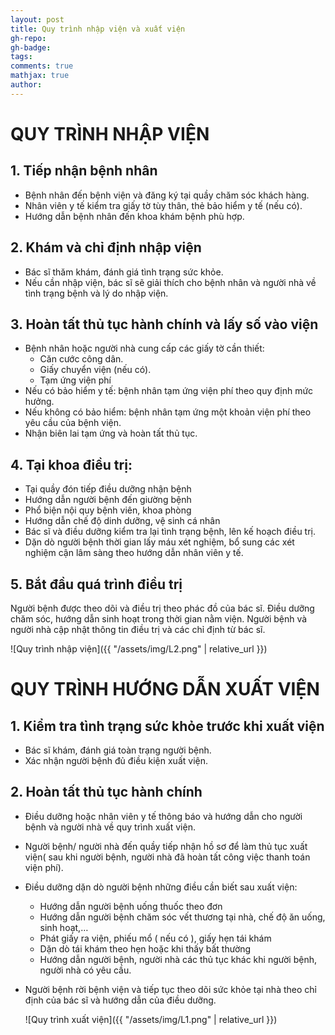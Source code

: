 ```yaml
---
layout: post
title: Quy trình nhập viện và xuất viện
gh-repo:
gh-badge: 
tags:
comments: true
mathjax: true
author: 
---
```

# QUY TRÌNH NHẬP VIỆN
## 1. Tiếp nhận bệnh nhân
- Bệnh nhân đến bệnh viện và đăng ký tại quầy chăm sóc khách hàng.
- Nhân viên y tế kiểm tra giấy tờ tùy thân, thẻ bảo hiểm y tế (nếu có).
- Hướng dẫn bệnh nhân đến khoa khám bệnh phù hợp.

## 2. Khám và chỉ định nhập viện
- Bác sĩ thăm khám, đánh giá tình trạng sức khỏe.
- Nếu cần nhập viện, bác sĩ sẽ giải thích cho bệnh nhân và người nhà về tình trạng bệnh và lý do nhập viện.
 
## 3. Hoàn tất thủ tục hành chính và lấy số vào viện
- Bệnh nhân hoặc người nhà cung cấp các giấy tờ cần thiết:
    + Căn cước công dân.
    + Giấy chuyển viện (nếu có).
    + Tạm ứng viện phí
- Nếu có bảo hiểm y tế: bệnh nhân tạm ứng viện phí theo quy định mức hưởng.
- Nếu không có bảo hiểm: bệnh nhân tạm ứng một khoản viện phí theo yêu cầu của bệnh viện.
- Nhận biên lai tạm ứng và hoàn tất thủ tục.

## 4. Tại khoa điều trị:
-	Tại quầy đón tiếp điều dưỡng nhận bệnh
-	Hướng dẫn người bệnh đến giường bệnh 
-	Phổ biện nội quy bệnh viên, khoa phòng
-	Hướng dẫn chế độ dinh dưỡng, vệ sinh cá nhân
-	Bác sĩ và điều dưỡng kiểm tra lại tình trạng bệnh, lên kế hoạch điều trị.
-	Dặn dò người bệnh thời gian lấy máu xét nghiệm, bổ sung các xét nghiệm cận lâm sàng theo hướng dẫn nhân viên y tế.

## 5. Bắt đầu quá trình điều trị
Người bệnh được theo dõi và điều trị theo phác đồ của bác sĩ.
Điều dưỡng chăm sóc, hướng dẫn sinh hoạt trong thời gian nằm viện.
Người bệnh và người nhà cập nhật thông tin điều trị và các chỉ định từ bác sĩ.

![Quy trình nhập viện]({{ "/assets/img/L2.png" | relative_url }})

# QUY TRÌNH HƯỚNG DẪN XUẤT VIỆN

## 1. Kiểm tra tình trạng sức khỏe trước khi xuất viện
- Bác sĩ khám, đánh giá toàn trạng người bệnh.
- Xác nhận người bệnh đủ điều kiện xuất viện.

## 2. Hoàn tất thủ tục hành chính
- Điều dưỡng hoặc nhân viên y tế thông báo và hướng dẫn cho người bệnh và người nhà về quy trình xuất viện.
  
- Người bệnh/ người nhà đến quầy tiếp nhận hồ sơ để làm thủ tục xuất viện( sau khi người bệnh, người nhà đã hoàn tất công việc thanh toán viện phí).
  
- Điều dưỡng dặn dò người bệnh những điều cần biết sau xuất viện: 
    + Hướng dẫn người bệnh uống thuốc theo đơn
    + Hướng dẫn người bệnh chăm sóc vết thương tại nhà, chế độ ăn uống, sinh hoạt,…
    + Phát giấy ra viện, phiếu mổ ( nếu có ), giấy hẹn tái khám
    + Dặn dò tái khám theo hẹn hoặc khi thấy bất thường
    + Hướng dẫn người bệnh, người nhà các thủ tục khác khi người bệnh, người nhà có yêu cầu.
          
- Người bệnh rời bệnh viện và tiếp tục theo dõi sức khỏe tại nhà theo chỉ định của bác sĩ và hướng dẫn của điều dưỡng.
 
  ![Quy trình xuất viện]({{ "/assets/img/L1.png" | relative_url }})
  




